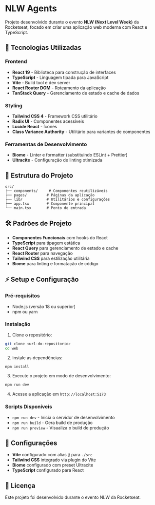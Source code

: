 # NLW Agents

Projeto desenvolvido durante o evento **NLW (Next Level Week)** da Rocketseat, focado em criar uma aplicação web moderna com React e TypeScript.

## 🚀 Tecnologias Utilizadas

### Frontend
- **React 19** - Biblioteca para construção de interfaces
- **TypeScript** - Linguagem tipada para JavaScript
- **Vite** - Build tool e dev server
- **React Router DOM** - Roteamento da aplicação
- **TanStack Query** - Gerenciamento de estado e cache de dados

### Styling
- **Tailwind CSS 4** - Framework CSS utilitário
- **Radix UI** - Componentes acessíveis
- **Lucide React** - Ícones
- **Class Variance Authority** - Utilitário para variantes de componentes

### Ferramentas de Desenvolvimento
- **Biome** - Linter e formatter (substituindo ESLint + Prettier)
- **Ultracite** - Configuração de linting otimizada

## 📁 Estrutura do Projeto

```
src/
├── components/     # Componentes reutilizáveis
├── pages/         # Páginas da aplicação
├── lib/           # Utilitários e configurações
├── app.tsx        # Componente principal
└── main.tsx       # Ponto de entrada
```

## 🛠️ Padrões de Projeto

- **Componentes Funcionais** com hooks do React
- **TypeScript** para tipagem estática
- **React Query** para gerenciamento de estado e cache
- **React Router** para navegação
- **Tailwind CSS** para estilização utilitária
- **Biome** para linting e formatação de código

## ⚡ Setup e Configuração

### Pré-requisitos
- Node.js (versão 18 ou superior)
- npm ou yarn

### Instalação

1. Clone o repositório:
```bash
git clone <url-do-repositorio>
cd web
```

2. Instale as dependências:
```bash
npm install
```

3. Execute o projeto em modo de desenvolvimento:
```bash
npm run dev
```

4. Acesse a aplicação em `http://localhost:5173`

### Scripts Disponíveis

- `npm run dev` - Inicia o servidor de desenvolvimento
- `npm run build` - Gera build de produção
- `npm run preview` - Visualiza o build de produção

## 🔧 Configurações

- **Vite** configurado com alias `@` para `./src`
- **Tailwind CSS** integrado via plugin do Vite
- **Biome** configurado com preset Ultracite
- **TypeScript** configurado para React

## 📝 Licença

Este projeto foi desenvolvido durante o evento NLW da Rocketseat. 